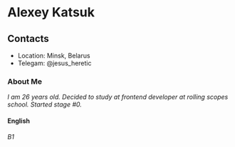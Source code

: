 # **Alexey Katsuk**

## **Contacts**
* Location: Minsk, Belarus
* Telegam: @jesus_heretic

### **About Me**
 *I am 26 years old. Decided to study at frontend developer at rolling scopes school. Started stage #0.*
 
#### **English**
 *B1*